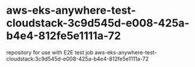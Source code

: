 # aws-eks-anywhere-test-cloudstack-3c9d545d-e008-425a-b4e4-812fe5e1111a-72
repository for use with E2E test job aws-eks-anywhere-test-cloudstack:3c9d545d-e008-425a-b4e4-812fe5e1111a-72
